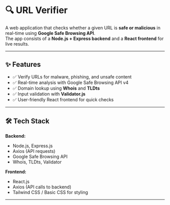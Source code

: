 # 🔍 URL Verifier

A web application that checks whether a given URL is **safe or malicious** in real-time using **Google Safe Browsing API**.  
The app consists of a **Node.js + Express backend** and a **React frontend** for live results.

---

## ✨ Features
- ✅ Verify URLs for malware, phishing, and unsafe content
- ✅ Real-time analysis with Google Safe Browsing API v4
- ✅ Domain lookup using **Whois** and **TLDts**
- ✅ Input validation with **Validator.js**
- ✅ User-friendly React frontend for quick checks

---

## 🛠️ Tech Stack

**Backend:**
- Node.js, Express.js  
- Axios (API requests)  
- Google Safe Browsing API  
- Whois, TLDts, Validator  

**Frontend:**
- React.js  
- Axios (API calls to backend)  
- Tailwind CSS / Basic CSS for styling  

---


